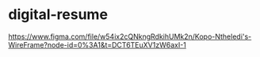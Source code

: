 # digital-resume
https://www.figma.com/file/w54ix2cQNkngRdkihUMk2n/Kopo-Ntheledi's-WireFrame?node-id=0%3A1&t=DCT6TEuXV1zW6axI-1